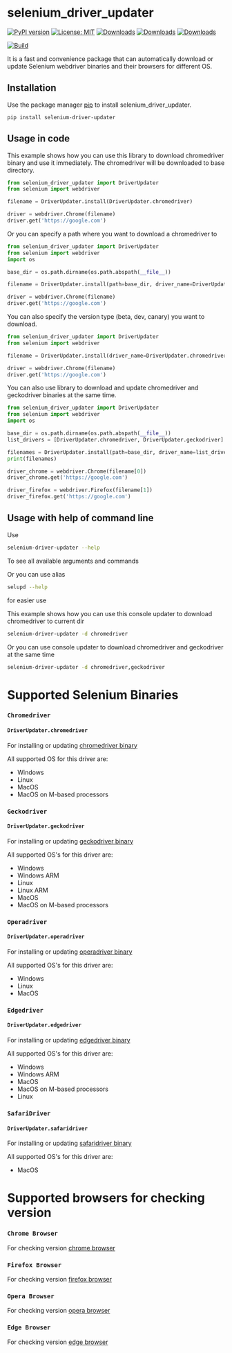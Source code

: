 # selenium_driver_updater

[![PyPI version](https://badge.fury.io/py/selenium-driver-updater.svg)](https://badge.fury.io/py/selenium-driver-updater)
[![License: MIT](https://img.shields.io/badge/License-MIT-yellow.svg)](https://opensource.org/licenses/MIT)
[![Downloads](https://static.pepy.tech/badge/selenium-driver-updater)](https://pepy.tech/project/selenium-driver-updater)
[![Downloads](https://static.pepy.tech/badge/selenium-driver-updater/month)](https://pepy.tech/project/selenium-driver-updater)
[![Downloads](https://static.pepy.tech/badge/selenium-driver-updater/week)](https://pepy.tech/project/selenium-driver-updater)

[![Build](https://github.com/stasvinokur/selenium_driver_updater/actions/workflows/build.yml/badge.svg)](https://github.com/stasvinokur/selenium_driver_updater/actions/workflows/build.yml)

It is a fast and convenience package that can automatically download or update Selenium webdriver binaries and their browsers for different OS.

## Installation

Use the package manager [pip](https://pip.pypa.io/en/stable/) to install selenium_driver_updater.

```
pip install selenium-driver-updater
```

## Usage in code
This example shows how you can use this library to download chromedriver binary and use it immediately. The chromedriver will be downloaded to base directory.
```python
from selenium_driver_updater import DriverUpdater
from selenium import webdriver

filename = DriverUpdater.install(DriverUpdater.chromedriver)

driver = webdriver.Chrome(filename)
driver.get('https://google.com')

```

Or you can specify a path where you want to download a chromedriver to
```python
from selenium_driver_updater import DriverUpdater
from selenium import webdriver
import os

base_dir = os.path.dirname(os.path.abspath(__file__))

filename = DriverUpdater.install(path=base_dir, driver_name=DriverUpdater.chromedriver)

driver = webdriver.Chrome(filename)
driver.get('https://google.com')

```

You can also specify the version type (beta, dev, canary) you want to download.
```python
from selenium_driver_updater import DriverUpdater
from selenium import webdriver

filename = DriverUpdater.install(driver_name=DriverUpdater.chromedriver, version=DriverUpdater.chromedriver_beta)

driver = webdriver.Chrome(filename)
driver.get('https://google.com')

```

You can also use library to download and update chromedriver and geckodriver binaries at the same time.
```python
from selenium_driver_updater import DriverUpdater
from selenium import webdriver
import os

base_dir = os.path.dirname(os.path.abspath(__file__))
list_drivers = [DriverUpdater.chromedriver, DriverUpdater.geckodriver]

filenames = DriverUpdater.install(path=base_dir, driver_name=list_drivers)
print(filenames)

driver_chrome = webdriver.Chrome(filename[0])
driver_chrome.get('https://google.com')

driver_firefox = webdriver.Firefox(filename[1])
driver_firefox.get('https://google.com')

```

## Usage with help of command line
Use 
```bash
selenium-driver-updater --help
```
To see all available arguments and commands

Or you can use alias
```bash
selupd --help
```
for easier use

This example shows how you can use this console updater to download chromedriver to current dir 
```bash
selenium-driver-updater -d chromedriver
```

Or you can use console updater to download chromedriver and geckodriver at the same time
```bash
selenium-driver-updater -d chromedriver,geckodriver
```

# Supported Selenium Binaries

### ``Chromedriver`` 
#### ``DriverUpdater.chromedriver``

For installing or updating [chromedriver binary](https://developer.chrome.com/docs/chromedriver/)

All supported OS for this driver are:

- Windows
- Linux
- MacOS
- MacOS on M-based processors

### ``Geckodriver`` 
#### ``DriverUpdater.geckodriver``

For installing or updating [geckodriver binary](https://github.com/mozilla/geckodriver/releases)

All supported OS's for this driver are:

- Windows
- Windows ARM
- Linux
- Linux ARM
- MacOS
- MacOS on M-based processors

### ``Operadriver`` 
#### ``DriverUpdater.operadriver``

For installing or updating [operadriver binary](https://github.com/operasoftware/operachromiumdriver)

All supported OS's for this driver are:

- Windows
- Linux
- MacOS

### ``Edgedriver`` 
#### ``DriverUpdater.edgedriver``

For installing or updating [edgedriver binary](https://developer.microsoft.com/ru-ru/microsoft-edge/tools/webdriver/)

All supported OS's for this driver are:

- Windows
- Windows ARM
- MacOS
- MacOS on M-based processors
- Linux

### ``SafariDriver`` 
#### ``DriverUpdater.safaridriver``

For installing or updating [safaridriver binary](https://developer.apple.com/documentation/webkit/testing_with_webdriver_in_safari)

All supported OS's for this driver are:

- MacOS

# Supported browsers for checking version

### ``Chrome Browser``

For checking version [chrome browser](https://www.google.com/chrome/)

### ``Firefox Browser``

For checking version [firefox browser](https://www.mozilla.org/en-US/firefox/)

### ``Opera Browser``

For checking version [opera browser](https://www.opera.com)

### ``Edge Browser``

For checking version [edge browser](https://www.microsoft.com/en-us/edge)